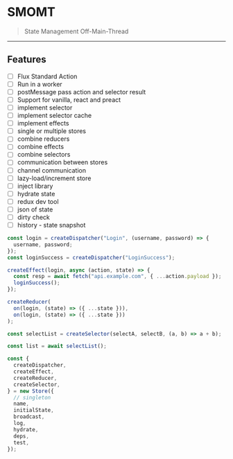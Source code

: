 # SMOMT

> State Management Off-Main-Thread

---

## Features

- [ ] Flux Standard Action
- [ ] Run in a worker
- [ ] postMessage pass action and selector result
- [ ] Support for vanilla, react and preact
- [ ] implement selector
- [ ] implement selector cache
- [ ] implement effects
- [ ] single or multiple stores
- [ ] combine reducers
- [ ] combine effects
- [ ] combine selectors
- [ ] communication between stores
- [ ] channel communication
- [ ] lazy-load/increment store
- [ ] inject library
- [ ] hydrate state
- [ ] redux dev tool
- [ ] json of state
- [ ] dirty check
- [ ] history - state snapshot

```js
const login = createDispatcher("Login", (username, password) => {
  username, password;
});
const loginSuccess = createDispatcher("LoginSuccess");

createEffect(login, async (action, state) => {
  const resp = await fetch("api.example.com", { ...action.payload });
  loginSuccess();
});

createReducer(
  on(login, (state) => ({ ...state })),
  on(login, (state) => ({ ...state }))
);

const selectList = createSelector(selectA, selectB, (a, b) => a + b);

const list = await selectList();

const {
  createDispatcher,
  createEffect,
  createReducer,
  createSelector,
} = new Store({
  // singleton
  name,
  initialState,
  broadcast,
  log,
  hydrate,
  deps,
  test,
});
```
